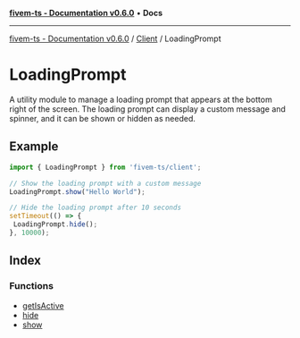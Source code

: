 [**fivem-ts - Documentation v0.6.0**](../../../../README.md) • **Docs**

***

[fivem-ts - Documentation v0.6.0](../../../../README.md) / [Client](../../README.md) / LoadingPrompt

# LoadingPrompt

A utility module to manage a loading prompt that appears at the bottom right of the screen.
The loading prompt can display a custom message and spinner, and it can be shown or hidden as needed.

## Example

```ts
import { LoadingPrompt } from 'fivem-ts/client';

// Show the loading prompt with a custom message
LoadingPrompt.show("Hello World");

// Hide the loading prompt after 10 seconds
setTimeout(() => {
 LoadingPrompt.hide();
}, 10000);
```

## Index

### Functions

- [getIsActive](functions/getIsActive.md)
- [hide](functions/hide.md)
- [show](functions/show.md)
